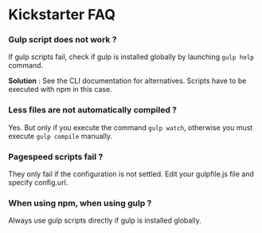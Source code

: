# Kickstarter FAQ

### Gulp script does not work ?

If gulp scripts fail, check if gulp is installed globally by launching `gulp help` command.

**Solution** : See the CLI documentation for alternatives. Scripts have to be executed with npm in this case.

### Less files are not automatically compiled ?

Yes. But only if you execute the command `gulp watch`, otherwise you must execute `gulp compile` manually.

### Pagespeed scripts fail ?

They only fail if the configuration is not settled.
Edit your gulpfile.js file and specify config.url.

### When using npm, when using gulp ?

Always use gulp scripts directly if gulp is installed globally.